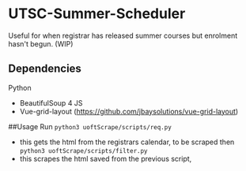 # UTSC-Summer-Scheduler
Useful for when registrar has released summer courses but enrolment hasn't begun. (WIP)
## Dependencies
Python
- BeautifulSoup 4
JS
- Vue-grid-layout (https://github.com/jbaysolutions/vue-grid-layout)

##Usage
Run ```python3 uoftScrape/scripts/req.py```
* this gets the html from the registrars calendar, to be scraped
then ```python3 uoftScrape/scripts/filter.py ```
* this scrapes the html saved from the previous script, 
